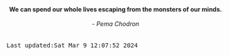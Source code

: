 
<div align="center"><b><span>We can spend our whole lives escaping from the monsters of our minds.</span></b><br><br><i> - Pema Chodron</i></div>
<br><br><kbd>Last updated:Sat Mar  9 12:07:52 2024</kbd>
